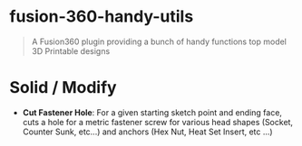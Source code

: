 # fusion-360-handy-utils

> A Fusion360 plugin providing a bunch of handy functions top model 3D Printable designs


# Solid / Modify

* **Cut Fastener Hole**: For a given starting sketch point and ending face, cuts a hole for a metric fastener screw for various head shapes (Socket, Counter Sunk, etc...) and anchors (Hex Nut, Heat Set Insert, etc ...)